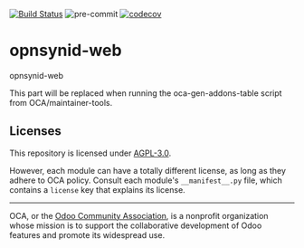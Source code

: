 [![Build Status](https://travis-ci.com/open-synergy/opnsynid-web.svg?branch=8.0)](https://travis-ci.com/open-synergy/opnsynid-web)
![pre-commit](https://github.com/open-synergy/opnsynid-web/actions/workflows/pre-commit.yml/badge.svg)
[![codecov](https://codecov.io/gh/open-synergy/opnsynid-web/branch/8.0/graph/badge.svg)](https://codecov.io/gh/open-synergy/opnsynid-web)

<!-- /!\ do not modify above this line -->

# opnsynid-web

opnsynid-web

<!-- /!\ do not modify below this line -->

<!-- prettier-ignore-start -->

[//]: # (addons)

This part will be replaced when running the oca-gen-addons-table script from OCA/maintainer-tools.

[//]: # (end addons)

<!-- prettier-ignore-end -->

## Licenses

This repository is licensed under [AGPL-3.0](LICENSE).

However, each module can have a totally different license, as long as they adhere to OCA
policy. Consult each module's `__manifest__.py` file, which contains a `license` key
that explains its license.

----

OCA, or the [Odoo Community Association](http://odoo-community.org/), is a nonprofit
organization whose mission is to support the collaborative development of Odoo features
and promote its widespread use.
